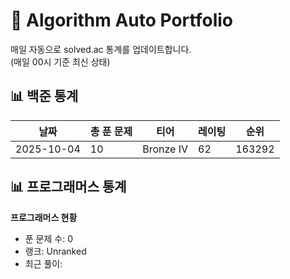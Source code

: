 # 🧠 Algorithm Auto Portfolio

매일 자동으로 solved.ac 통계를 업데이트합니다.  
(매일 00시 기준 최신 상태)

## 📊 백준 통계

<!--START_STATS-->

| 날짜       | 총 푼 문제 | 티어      | 레이팅 | 순위   |
| ---------- | ---------- | --------- | ------ | ------ |
| 2025-10-04 | 10         | Bronze IV | 62     | 163292 |

<!--END_STATS-->

## 📊 프로그래머스 통계

<!-- PROGRAMMERS:START -->

**프로그래머스 현황**

-   푼 문제 수: 0
-   랭크: Unranked
-   최근 풀이:

<!--PROGRAMMERS:END-->
